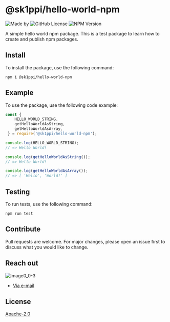 # @sk1ppi/hello-world-npm

![Made by](https://img.shields.io/badge/SK1PPI-8A2BE2)
![GitHub License](https://img.shields.io/github/license/sk1ppi/hello_world_npm)
![NPM Version](https://img.shields.io/npm/v/%40sk1ppi%2Fhello-world-npm)

A simple hello world npm package. This is a test package to learn how to create and publish npm packages.

## Install

To install the package, use the following command:


```shell
npm i @sk1ppi/hello-world-npm
```

## Example

To use the package, use the following code example:

```js
const {
    HELLO_WORLD_STRING,
    getHelloWorldAsString,
    getHelloWorldAsArray,
 } = require('@sk1ppi/hello-world-npm');

console.log(HELLO_WORLD_STRING);
// => Hello World!

console.log(getHelloWorldAsString());
// => Hello World!

console.log(getHelloWorldAsArray());
// => [ 'Hello', 'World!' ]
```

## Testing

To run tests, use the following command:

```shell
npm run test
```

## Contribute

Pull requests are welcome. For major changes, please open an issue first to discuss what you would like to change.

## Reach out

![image0_0-3](https://github.com/sk1ppi/cardano_nami_wallet_recovery/assets/121653522/4dc2f3ff-a082-45fb-80de-d3a32bea18ae)

- [Via e-mail](mailto:kcxyzxyz@icloud.com?subject=Reaching%20out!)

## License

[Apache-2.0](LICENSE)